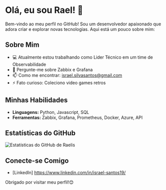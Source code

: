 # Olá, eu sou Rael! 👋

Bem-vindo ao meu perfil no GitHub! Sou um desenvolvedor apaixonado que adora criar e explorar novas tecnologias. Aqui está um pouco sobre mim:

## Sobre Mim
- 💻 Atualmente estou trabalhando como Lider Técnico em um time de Observabilidade
- 💬 Pergunte-me sobre Zabbix e Grafana
- 📫 Como me encontrar: israel.silvasantos@gmail.com
- ⚡ Fato curioso: Coleciono video games retros 

## Minhas Habilidades
- **Linguagens:** Python, Javascript, SQL
- **Ferramentas:** Zabbix, Grafana, Prometheus, Docker, Azure, API

## Estatísticas do GitHub
![Estatísticas do GitHub de Raelis](https://github-readme-stats.vercel.app/api?username=raelis18&show_icons=true&theme=radical)

## Conecte-se Comigo
- [LinkedIn] https://www.linkedin.com/in/israel-santos19/

Obrigado por visitar meu perfil!😊
